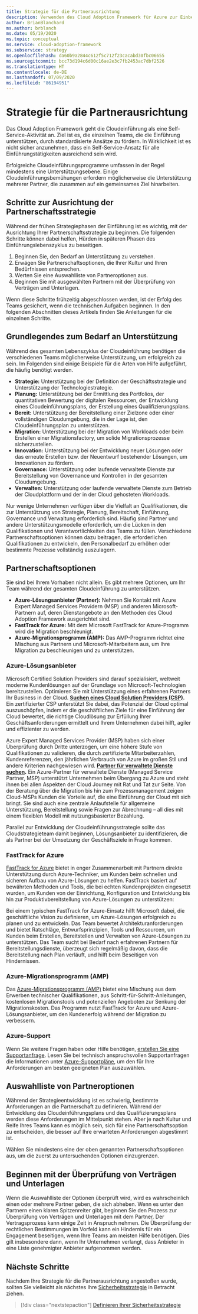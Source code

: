 ```yaml
---
title: Strategie für die Partnerausrichtung
description: Verwenden des Cloud Adoption Framework für Azure zur Einbeziehung der Partnerausrichtung in Ihre Strategie
author: BrianBlanchard
ms.author: brblanch
ms.date: 05/19/2020
ms.topic: conceptual
ms.service: cloud-adoption-framework
ms.subservice: strategy
ms.openlocfilehash: da60b9a2844c612f5c712f23cacabd30fbc06655
ms.sourcegitcommit: bcc73d194c6d00c16ae2e3c7fb2453ac7dbf2526
ms.translationtype: HT
ms.contentlocale: de-DE
ms.lasthandoff: 07/09/2020
ms.locfileid: "86194951"
---
```

<!-- cSpell:ignore MSPs -->

# <a name="strategy-for-partner-alignment"></a>Strategie für die Partnerausrichtung

Das Cloud Adoption Framework geht die Cloudeinführung als eine Self-Service-Aktivität an. Ziel ist es, die einzelnen Teams, die die Einführung unterstützen, durch standardisierte Ansätze zu fördern. In Wirklichkeit ist es nicht sicher anzunehmen, dass ein Self-Service-Ansatz für alle Einführungstätigkeiten ausreichend sein wird.

Erfolgreiche Cloudeinführungsprogramme umfassen in der Regel mindestens eine Unterstützungsebene. Einige Cloudeinführungsbemühungen erfordern möglicherweise die Unterstützung mehrerer Partner, die zusammen auf ein gemeinsames Ziel hinarbeiten.

## <a name="steps-to-align-the-partnership-strategy"></a>Schritte zur Ausrichtung der Partnerschaftsstrategie

Während der frühen Strategiephasen der Einführung ist es wichtig, mit der Ausrichtung Ihrer Partnerschaftsstrategie zu beginnen. Die folgenden Schritte können dabei helfen, Hürden in späteren Phasen des Einführungslebenszyklus zu beseitigen.

1. Beginnen Sie, den Bedarf an Unterstützung zu verstehen.
1. Erwägen Sie Partnerschaftsoptionen, die Ihrer Kultur und Ihren Bedürfnissen entsprechen.
1. Werten Sie eine Auswahlliste von Partneroptionen aus.
1. Beginnen Sie mit ausgewählten Partnern mit der Überprüfung von Verträgen und Unterlagen.

Wenn diese Schritte frühzeitig abgeschlossen werden, ist der Erfolg des Teams gesichert, wenn die technischen Aufgaben beginnen. In den folgenden Abschnitten dieses Artikels finden Sie Anleitungen für die einzelnen Schritte.

## <a name="understanding-support-needs"></a>Grundlegendes zum Bedarf an Unterstützung

Während des gesamten Lebenszyklus der Cloudeinführung benötigen die verschiedenen Teams möglicherweise Unterstützung, um erfolgreich zu sein. Im Folgenden sind einige Beispiele für die Arten von Hilfe aufgeführt, die häufig benötigt werden.

- **Strategie:** Unterstützung bei der Definition der Geschäftsstrategie und Unterstützung der Technologiestrategie.
- **Planung:** Unterstützung bei der Ermittlung des Portfolios, der quantitativen Bewertung der digitalen Ressourcen, der Entwicklung eines Cloudeinführungsplans, der Erstellung eines Qualifizierungsplans.
- **Bereit:** Unterstützung der Bereitstellung einer Zielzone oder einer vollständigen Cloudumgebung, die in der Lage ist, den Cloudeinführungsplan zu unterstützen.
- **Migration:** Unterstützung bei der Migration von Workloads oder beim Erstellen einer Migrationsfactory, um solide Migrationsprozesse sicherzustellen.
- **Innovation:** Unterstützung bei der Entwicklung neuer Lösungen oder das erneute Erstellen bzw. der Neuentwurf bestehender Lösungen, um Innovationen zu fördern.
- **Governance:** Unterstützung oder laufende verwaltete Dienste zur Bereitstellung von Governance und Kontrollen in der gesamten Cloudumgebung.
- **Verwalten:** Unterstützung oder laufende verwaltete Dienste zum Betrieb der Cloudplattform und der in der Cloud gehosteten Workloads.

Nur wenige Unternehmen verfügen über die Vielfalt an Qualifikationen, die zur Unterstützung von Strategie, Planung, Bereitschaft, Einführung, Governance und Verwaltung erforderlich sind. Häufig sind Partner und andere Unterstützungsmodelle erforderlich, um die Lücken in den Qualifikationen und Verantwortlichkeiten des Teams zu füllen.
Verschiedene Partnerschaftsoptionen können dazu beitragen, die erforderlichen Qualifikationen zu entwickeln, den Personalbedarf zu erhöhen oder bestimmte Prozesse vollständig auszulagern.

## <a name="partnership-options"></a>Partnerschaftsoptionen

Sie sind bei Ihrem Vorhaben nicht allein. Es gibt mehrere Optionen, um Ihr Team während der gesamten Cloudeinführung zu unterstützen.

- **Azure-Lösungsanbieter (Partner):** Nehmen Sie Kontakt mit Azure Expert Managed Services Providern (MSP) und anderen Microsoft-Partnern auf, deren Dienstangebote an den Methoden des Cloud Adoption Framework ausgerichtet sind.
- **FastTrack for Azure:** Mit dem Microsoft FastTrack for Azure-Programm wird die Migration beschleunigt.
- **Azure-Migrationsprogramm (AMP):** Das AMP-Programm richtet eine Mischung aus Partnern und Microsoft-Mitarbeitern aus, um Ihre Migration zu beschleunigen und zu unterstützen.

### <a name="azure-solution-providers"></a>Azure-Lösungsanbieter

Microsoft Certified Solution Providers sind darauf spezialisiert, weltweit moderne Kundenlösungen auf der Grundlage von Microsoft-Technologien bereitzustellen. Optimieren Sie mit Unterstützung eines erfahrenen Partners Ihr Business in der Cloud.
**[Suchen eines Cloud Solution Providers (CSP)](https://www.microsoft.com/solution-providers/home).** Ein zertifizierter CSP unterstützt Sie dabei, das Potenzial der Cloud optimal auszuschöpfen, indem er die geschäftlichen Ziele für eine Einführung der Cloud bewertet, die richtige Cloudlösung zur Erfüllung Ihrer Geschäftsanforderungen ermittelt und Ihrem Unternehmen dabei hilft, agiler und effizienter zu werden.

Azure Expert Managed Services Provider (MSP) haben sich einer Überprüfung durch Dritte unterzogen, um eine höhere Stufe von Qualifikationen zu validieren, die durch zertifizierte Mitarbeiterzahlen, Kundenreferenzen, den jährlichen Verbrauch von Azure im großen Stil und andere Kriterien nachgewiesen wird.
**[Partner für verwaltete Dienste suchen](https://www.microsoft.com/solution-providers/search?cacheid=16a3b49b-fef2-449d-bdf0-628008114cca).** Ein Azure-Partner für verwaltete Dienste (Managed Service Partner, MSP) unterstützt Unternehmen beim Übergang zu Azure und steht ihnen bei allen Aspekten der Cloud Journey mit Rat und Tat zur Seite. Von der Beratung über die Migration bis hin zum Prozessmanagement zeigen Cloud-MSPs Kunden die Vorteile auf, die eine Einführung der Cloud mit sich bringt. Sie sind auch eine zentrale Anlaufstelle für allgemeine Unterstützung, Bereitstellung sowie Fragen zur Abrechnung – all dies mit einem flexiblen Modell mit nutzungsbasierter Bezahlung.

Parallel zur Entwicklung der Cloudeinführungsstrategie sollte das Cloudstrategieteam damit beginnen, Lösungsanbieter zu identifizieren, die als Partner bei der Umsetzung der Geschäftsziele in Frage kommen.

### <a name="fasttrack-for-azure"></a>FastTrack for Azure

[FastTrack for Azure](https://azure.microsoft.com/programs/azure-fasttrack) bietet in enger Zusammenarbeit mit Partnern direkte Unterstützung durch Azure-Techniker, um Kunden beim schnellen und sicheren Aufbau von Azure-Lösungen zu helfen. FastTrack basiert auf bewährten Methoden und Tools, die bei echten Kundenprojekten eingesetzt wurden, um Kunden von der Einrichtung, Konfiguration und Entwicklung bis hin zur Produktivbereitstellung von Azure-Lösungen zu unterstützen:

Bei einem typischen FastTrack for Azure-Einsatz hilft Microsoft dabei, die geschäftliche Vision zu definieren, um Azure-Lösungen erfolgreich zu planen und zu entwickeln. Das Team bewertet Architekturanforderungen und bietet Ratschläge, Entwurfsprinzipien, Tools und Ressourcen, um Kunden beim Erstellen, Bereitstellen und Verwalten von Azure-Lösungen zu unterstützen. Das Team sucht bei Bedarf nach erfahrenen Partnern für Bereitstellungsdienste, überzeugt sich regelmäßig davon, dass die Bereitstellung nach Plan verläuft, und hilft beim Beseitigen von Hindernissen.

### <a name="azure-migration-program-amp"></a>Azure-Migrationsprogramm (AMP)

Das [Azure-Migrationsprogramm (AMP)](https://azure.microsoft.com/migration/migration-program) bietet eine Mischung aus dem Erwerben technischer Qualifikationen, aus Schritt-für-Schritt-Anleitungen, kostenlosen Migrationstools und potenziellen Angeboten zur Senkung der Migrationskosten.
Das Programm nutzt FastTrack for Azure und Azure-Lösungsanbieter, um den Kundenerfolg während der Migration zu verbessern.

### <a name="azure-support"></a>Azure-Support

Wenn Sie weitere Fragen haben oder Hilfe benötigen, [erstellen Sie eine Supportanfrage](https://portal.azure.com/#blade/microsoft_azure_support/helpandsupportblade/newsupportrequest). Lesen Sie bei technisch anspruchsvollen Supportanfragen die Informationen unter [Azure-Supportpläne](https://azure.microsoft.com/support/plans), um den für Ihre Anforderungen am besten geeigneten Plan auszuwählen.

## <a name="shortlist-of-partner-options"></a>Auswahlliste von Partneroptionen

Während der Strategieentwicklung ist es schwierig, bestimmte Anforderungen an die Partnerschaft zu definieren. Während der Entwicklung des Cloudeinführungsplans und des Qualifizierungsplans werden diese Anforderungen im Mittelpunkt stehen.
Aber je nach Kultur und Reife Ihres Teams kann es möglich sein, sich für eine Partnerschaftsoption zu entscheiden, die besser auf Ihre erwarteten Anforderungen abgestimmt ist.

Wählen Sie mindestens eine der oben genannten Partnerschaftsoptionen aus, um die zuerst zu untersuchenden Optionen einzugrenzen.

## <a name="begin-contract-and-paperwork-reviews"></a>Beginnen mit der Überprüfung von Verträgen und Unterlagen

Wenn die Auswahlliste der Optionen überprüft wird, wird es wahrscheinlich einen oder mehrere Partner geben, die sich abheben. Wenn es unter den Partnern einen klaren Spitzenreiter gibt, beginnen Sie den Prozess zur Überprüfung von Verträgen und Unterlagen mit dem Partner.
Der Vertragsprozess kann einige Zeit in Anspruch nehmen. Die Überprüfung der rechtlichen Bestimmungen im Vorfeld kann ein Hindernis für ein Engagement beseitigen, wenn Ihre Teams am meisten Hilfe benötigen.
Dies gilt insbesondere dann, wenn Ihr Unternehmen verlangt, dass Anbieter in eine Liste genehmigter Anbieter aufgenommen werden.

## <a name="next-steps"></a>Nächste Schritte

Nachdem Ihre Strategie für die Partnerausrichtung angestoßen wurde, sollten Sie vielleicht als nächstes Ihre [Sicherheitsstrategie](./define-security-strategy.md) in Betracht ziehen.

> [!div class="nextstepaction"]
> [Definieren Ihrer Sicherheitsstrategie](./define-security-strategy.md)
